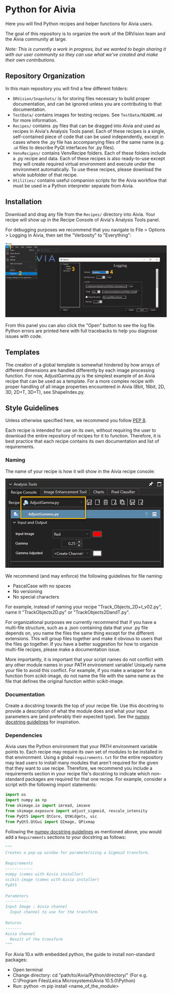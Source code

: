 # Python for Aivia

Here you will find Python recipes and helper functions for Aivia users.

The goal of this repository is to organize the work of the DRVision team and the Aivia community at large.

_Note: This is currently a work in progress, but we wanted to begin sharing it with our user community so they can use what we've created and make their own contributions._

## Repository Organization

In this main repository you will find a few different folders:

* `DRVision/Snapshots/` is for storing files necessary to build proper documentation, and can be ignored unless you are contributing to that documentation.
* `TestData/` contains images for testing recipes. See `TestData/README.md` for more information.
* `Recipes/` contains .py files that can be dragged into Aivia and used as recipes in Aivia's Analysis Tools panel. Each of these recipes is a single, self-contained piece of code that can be used independently, except in cases where the .py file has accompanying files of the same name (e.g. .ui files to describe PyQt interfaces for .py files).
* `VenvRecipes/` contains VenvRecipe folders. Each of these folders include a .py recipe and data. Each of these recipes is also ready-to-use except they will create required virtual environment and execute under the environment automatically. To use these recipes, please download the whole subfolder of that recipe.
* `Utilities/` contains useful companion scripts for the Aivia workflow that must be used in a Python interpreter separate from Aivia.

## Installation

Download and drag any file from the `Recipes/` directory into Aivia. Your recipe will show up in the Recipe Console of Aivia's Analysis Tools panel.

For debugging purposes we recommend that you navigate to File > Options > Logging in Aivia, then set the "Verbosity" to "Everything":

![Turn on the most verbose logging.](DRVisionFiles/Snapshots/LogEverything.png "Set Verbosity of Everything")

From this panel you can also click the "Open" button to see the log file. Python errors are printed here with full tracebacks to help you diagnose issues with code.

## Templates

The creation of a global template is somewhat hindered by how arrays of different dimensions are handled differently by each image processing function. For now, AdjustGamma.py is the simplest example of an Aivia recipe that can be used as a template. For a more complex recipe with proper handling of all image properties encountered in Aivia (8bit, 16bit,  2D, 3D, 2D+T, 3D+T), see ShapeIndex.py.

## Style Guidelines

Unless otherwise specified here, we recommend you follow [PEP 8](https://www.python.org/dev/peps/pep-0008/ "PEP 8").

Each recipe is intended for use on its own, without requiring the user to download the entire repository of recipes for it to function. Therefore, it is best practice that each recipe contains its own documentation and list of requirements.

### Naming

The name of your recipe is how it will show in the Aivia recipe console:

![Recipe name in the Aivia console.](DRVisionFiles/Snapshots/PythonFilenameInAivia.png "Recipe Naming Example")


We recommend (and may enforce) the following guidelines for file naming: 

* PascalCase with no spaces
* No versioning
* No special characters

For example, instead of naming your recipe "Track_Objects_2D+t_v02.py", name it "TrackObjects2D.py" or "TrackObjects2DandT.py".

For organizational purposes we currently recommend that if you have a multi-file structure, such as a .json containing data that your .py file depends on, you name the files the same thing except for the different extensions. This will group files together and make it obvious to users that the files go together. If you have a better suggestion for how to organize multi-file recipes, please make a documentation issue.

More importantly, it is important that your script names do not conflict with any other module names in your PATH environment variable! Uniquely name your file to avoid this conflict. For example, if you make a wrapper for a function from scikit-image, do not name the file with the same name as the file that defines the original function within scikit-image.

### Documentation

Create a docstring towards the top of your recipe file. Use this docstring to provide a description of what the module does and what your input parameters are (and preferably their expected type). See the [numpy docstring guidelines](https://numpydoc.readthedocs.io/en/latest/format.html) for inspiration.

### Dependencies

Aivia uses the Python environment that your PATH environment variable points to. Each recipe may require its own set of modules to be installed in that environment. Using a global `requirements.txt` for the entire repository may lead users to install many modules that aren't required for the given that they want to use recipe. Therefore, we recommend you include a requirements section in your recipe file's docstring to indicate which non-standard packages are required for that one recipe. For example, consider a script with the following import statements:

```python
import os
import numpy as np
from skimage.io import imread, imsave
from skimage.exposure import adjust_sigmoid, rescale_intensity
from PyQt5 import QtCore, QtWidgets, uic
from PyQt5.QtGui import QImage, QPixmap
```

Following the [numpy docstring guidelines](https://numpydoc.readthedocs.io/en/latest/format.html) as mentioned above, you would add a `Requirements` sections to your docstring as follows:

```python
"""
Creates a pop-up window for parameterizing a Sigmoid transform.

Requirements
------------
numpy (comes with Aivia installer)
scikit-image (comes with Aivia installer)
PyQt5

Parameters
----------
Input Image : Aivia channel
  Input channel to use for the transform.

Returns
-------
Aivia channel
  Result of the transform
"""
```
For Aivia 10.x with embedded python, the guide to install non-standard packages:

* Open terminal
* Change directory: cd "path/to/Aivia/Python/directory/" (For e.g. C:\Program Files\Leica Microsystems\Aivia 10.5.0\Python)
* Run: python -m pip install <name_of_the_module>
